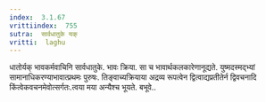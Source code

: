 ```yaml
---
index:  3.1.67
vrittiindex:  755
sutra:  सार्वधातुके यक्
vritti:  laghu 
---
```


धातोर्यक् भावकर्मवाचिनि सार्वधातुके. भावः क्रिया. सा च भावार्थकलकारेणानूद्यते. युष्मदस्मद्भ्यां सामानाधिकरण्याभावात्प्रथमः पुरुषः. तिङ्वाच्यक्रियाया अद्रव्य रूपत्वेन द्वित्वाद्यप्रतीतेर्न द्विवचनादि किंत्वेकवचनमेवोत्सर्गतः.त्वया मया अन्यैश्च भूयते. बभूवे..

